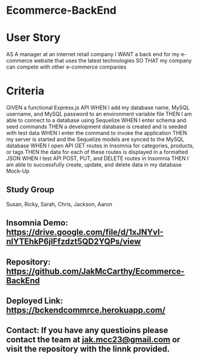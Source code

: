 # Ecommerce-BackEnd

# User Story
AS A manager at an internet retail company
I WANT a back end for my e-commerce website that uses the latest technologies
SO THAT my company can compete with other e-commerce companies

# Criteria

GIVEN a functional Express.js API
WHEN I add my database name, MySQL username, and MySQL password to an environment variable file
THEN I am able to connect to a database using Sequelize
WHEN I enter schema and seed commands
THEN a development database is created and is seeded with test data
WHEN I enter the command to invoke the application
THEN my server is started and the Sequelize models are synced to the MySQL database
WHEN I open API GET routes in Insomnia for categories, products, or tags
THEN the data for each of these routes is displayed in a formatted JSON
WHEN I test API POST, PUT, and DELETE routes in Insomnia
THEN I am able to successfully create, update, and delete data in my database
Mock-Up

## Study Group
Susan, Ricky, Sarah, Chris, Jackson, Aaron
 
## Insomnia Demo: https://drive.google.com/file/d/1xJNYvI-nlYTEhkP6jlFfzdzt5QD2YQPs/view

## Repository: https://github.com/JakMcCarthy/Ecommerce-BackEnd

## Deployed Link: https://bckendcommrce.herokuapp.com/

## Contact: If you have any questioins please contact the team at jak.mcc23@gmail.com or visit the repository with the linnk provided. 
